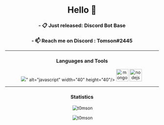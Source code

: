 <h1 align="center">Hello 👋</h1>

<h3 align="center">- 📋 Just released: Discord Bot Base</h3>
<h3 align="center">- 📫 Reach me on Discord : Tomson#2445</h3>

<hr>
<h3 align="center">Languages and Tools</h3>
<p align="center"><img src="<img src="https://img.icons8.com/color/48/000000/javascript--v1.png"/>" alt="javascript" width="40" height="40"/> <img src="https://devicons.github.io/devicon/devicon.git/icons/mongodb/mongodb-original-wordmark.svg" alt="mongodb" width="40" height="40"/> <img src="https://devicons.github.io/devicon/devicon.git/icons/nodejs/nodejs-original-wordmark.svg" alt="nodejs" width="40" height="40"/> <img>
<hr>

<h3 align="center">Statistics</h3>
<p align="center">&nbsp;<img align="center" src="https://github-readme-stats.vercel.app/api?username=t0mson&show_icons=true&theme=dracula" alt="t0mson" /></p>
<p align="center">&nbsp;<img align="center" src="https://github-readme-stats.vercel.app/api/top-langs?username=t0mson&show_icons=true&theme=dracula&layout=compact" alt="t0mson" /></p>
